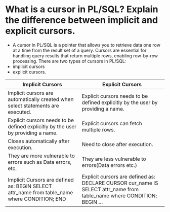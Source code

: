 # What is a cursor in PL/SQL? Explain the difference between implicit and explicit cursors.

- A cursor in PL/SQL is a pointer that allows you to retrieve data one row at a time from the result set of a query. Cursors are essential for handling query results that return multiple rows, enabling row-by-row processing. 
There are two types of cursors in PL/SQL: 
- implicit cursors
- explicit cursors.

| Implicit Cursors | Explicit Cursors |
| --------- | ---------- |
|Implicit cursors are automatically created when select statements are executed.|Explicit cursors needs to be defined explicitly by the user by providing a name.|
|Explicit cursors needs to be defined explicitly by the user by providing a name.|Explicit cursors can fetch multiple rows.|
|Closes automatically after execution.|Need to close after execution.|
|They are more vulnerable to errors such as Data errors, etc.|They are less vulnerable to errors(Data errors etc.)|
|Implicit Cursors are defined as: BEGIN SELECT attr_name from table_name where CONDITION; END|Explicit cursors are defined as: DECLARE CURSOR cur_name IS SELECT attr_name from table_name where CONDITION; BEGIN …|